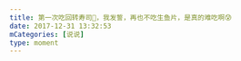 ```yaml
---
title: 第一次吃回转寿司🍣，我发誓，再也不吃生鱼片，是真的难吃啊😰
date: 2017-12-31 13:32:53
mCategories: [说说]
type: moment
---
```


<div id="pics-20171231133253"></div>

<script src="/lib/moment/pics.js"></script>
<script>
var data = [
    {"link": "2017-12-31_000002.jpeg", "type": "shuoshuo"},
    {"link": "2017-12-31_000004.jpeg", "type": "shuoshuo"},
    {"link": "2017-12-31_000005.jpeg", "type": "shuoshuo"},
    {"link": "2017-12-31_000006.jpeg", "type": "shuoshuo"},
    {"link": "2017-12-31_000007.jpeg", "type": "shuoshuo"},
    {"link": "2017-12-31_000008.jpeg", "type": "shuoshuo"},
    {"link": "2017-12-31_000009.jpeg", "type": "shuoshuo"},
    {"link": "2017-12-31_000010.jpeg", "type": "shuoshuo"},
    {"link": "2017-12-31_000011.jpeg", "type": "shuoshuo"}
];
picsRender(data, "pics-20171231133253");
</script>
